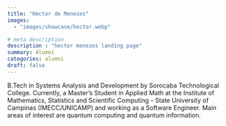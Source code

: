 ```yaml
---
title: "Hector de Menezes"
images: 
  - "images/showcase/hector.webp"

# meta description
description : "hector menezes landing page"
summary: Alumni
categories: alumni
draft: false
---
```

B.Tech in Systems Analysis and Development by Sorocaba Technological College. Currently, a Master’s Student in Applied Math at the Institute of Mathematics, Statistics and Scientific Computing - State University of Campinas (IMECC/UNICAMP) and working as a Software Engineer. Main areas of interest are quantum computing and quantum information.
